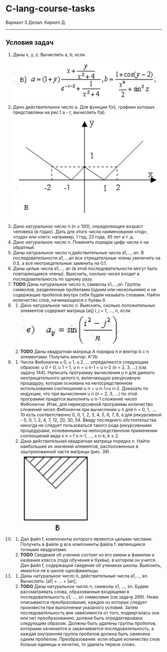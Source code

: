 # C-lang-course-tasks

Вариант 3
Делал: Кирилл Д.

---

## Условия задач
1. Даны x, y, z. Вычислить a, b, если
![task1](assets/task1.png)
2. Дано действительное число a. Для функции f(x), графики которых представланы на рис.1 а - г, вычислить f(a).
![task2](assets/task2.png)
3. Дано натуральное число n (n ≤ 100), определяющее возраст человека (в годах). Дать для этого числа наименования «год», «года» или «лет»: например, 1 год, 23 года, 45 лет и т. д.
4. Дано натуральное число n. Поменять порядок цифр числа n на обратный.
5. Даны натуральное число n,действительные числа a1,..., an. В последовательности a1,...,an все отрицательные члены увеличить на 0.5, а все неотрицательные заменить на 0.1.
6. Даны целые числа a1,..., an (в этой последовательности могут быть повторяющиеся члены). Выяснить, сколько чисел входит в последовательность по одному разу.
7. **TODO** Даны натуральное число n, символы s1,...,sn. Группы символов, разделенные пробелами (одним или несколькими) и не содержащие пробелов внутри себя будем называть словами. Найти количество слов, начинающихся с буквы б.
8.  1. Дано натуральное число n. Выяснить, сколько положительных элементов содержит матрица [aij] i, j = 1, ..., n, если
![task8](assets/task8.png)
    2. **TODO** Даны квадратная матрица А порядка n и вектор b c n элементами. Получить вектор: A^2b
9. 1. Числа Фибоначчи u 0, u 1, u 2, ... определяются следующим образом: u 0 = 0, u 1 = 1, u n = u n-1 + u n-2 (n = 2, 3, ...) (см. задачу 144). Написать программу вычисления u n для данного неотрицательного целого n, включающую рекурсивную процедуру, которая основана на непосредственном использовании соотношения u n = u n-1+u n-2. Доказать по индукции, что при вычислении u n (n = 2, 3, ...) по этой программе придется выполнить u n-1 сложение чисел Фибоначчи. Итак, для нерекурсивной программы количество сложений чисел Фибоначчи при вычислении u n для n = 0, 1, ..., 10 есть соответственно 0, 0, 1, 2, 3, 4, 5, 6, 7, 8, а для рекурсивной - 0, 0, 1, 2, 4, 7, 12, 20, 30, 54. Ввиду последнего обстоятельства никогда не следует пользоваться такого рода рекурсивными процедурами, основанными на непосредственном применении соотношений вида x n = f x n-1, ..., x n-k, k ≥ 2.
    2. Дана действительная квадратная матрица порядка n. Найти наибольшее из значений элементов, расположенных в заштрихованной части матрицы (рис. 39).
    ![task9.2](assets/task9.2.png)
10. 1. Дан файл f, компоненты которого являются целыми числами. Получить в файле g все компоненты файла f: являющиеся точными квадратами.
    2. **TODO** Сведения об ученике состоят из его имени и фамилии и названия класса (года обучения и буквы), в котором он учится. Дан файл f, содержащий сведения об учениках школы. Выяснить, имеются ли в школе однофамильцы.
11. 1. Даны натуральное число n, действительные числа a1,..., an. Вычислить: |a1| + ... + |an|;
    2. **TODO** Даны натуральное число n, символы s1, ..., sn. Будем рассматривать слова, образованные входящими в последовательность s1, ..., sn символами (см.задачу 269). Ниже описываются преобразования, каждое из которых следует произвести при выполнении указаного условия. Затем последовательность вне зависимости от того, подвергалась она или нет преобразованию, должна быть отредактирована следующим образом. Должны быть удалены группы пробелов, которыми начинается и заканчивается последовательность, а каждая внутренняя группа пробелов должна быть заменена одним пробелом. Преобразования: если общее количество слов больше единицы и нечетно, то удалить первое слово;